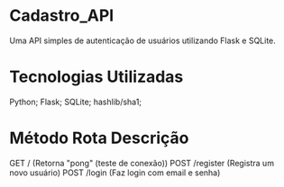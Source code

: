 # Cadastro_API
Uma API simples de autenticação de usuários utilizando Flask e SQLite.  

# Tecnologias Utilizadas 
Python;
Flask;
SQLite; 
hashlib/sha1;


# Método	Rota	Descrição
GET	/	(Retorna "pong" (teste de conexão))
POST	/register	(Registra um novo usuário)
POST	/login	(Faz login com email e senha)
